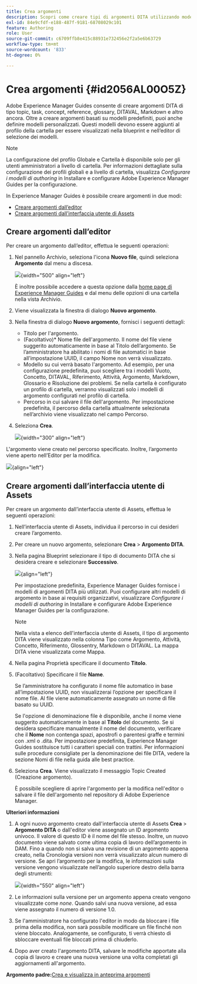```yaml
---
title: Crea argomenti
description: Scopri come creare tipi di argomenti DITA utilizzando modelli personalizzati in Adobe Experience Manager Guides.
exl-id: 84e9cfdf-e188-487f-9181-68708029c101
feature: Authoring
role: User
source-git-commit: c6709ffb8e415c88931e732456e2f2a5e6b63729
workflow-type: tm+mt
source-wordcount: '833'
ht-degree: 0%

---
```


# Crea argomenti {#id2056AL00O5Z}

Adobe Experience Manager Guides consente di creare argomenti DITA di tipo topic, task, concept, reference, glossary, DITAVAL, Markdown e altro ancora. Oltre a creare argomenti basati su modelli predefiniti, puoi anche definire modelli personalizzati. Questi modelli devono essere aggiunti al profilo della cartella per essere visualizzati nella blueprint e nell’editor di selezione dei modelli.

>[!NOTE]
>
> La configurazione del profilo Globale e Cartella è disponibile solo per gli utenti amministratori a livello di cartella. Per informazioni dettagliate sulla configurazione dei profili globali e a livello di cartella, visualizza *Configurare i modelli di authoring* in Installare e configurare Adobe Experience Manager Guides per la configurazione.


In Experience Manager Guides è possibile creare argomenti in due modi:

- [Creare argomenti dall’editor](#create-topics-from-the-editor)
- [Creare argomenti dall’interfaccia utente di Assets](#create-topics-from-the-assets-ui)

## Creare argomenti dall’editor

Per creare un argomento dall’editor, effettua le seguenti operazioni:

1. Nel pannello Archivio, seleziona l&#39;icona **Nuovo file**, quindi seleziona **Argomento** dal menu a discesa.

   ![](images/create-topic-option.png){width="500" align="left"}

   È inoltre possibile accedere a questa opzione dalla [home page di Experience Manager Guides](./intro-home-page.md) e dal menu delle opzioni di una cartella nella vista Archivio.

2. Viene visualizzata la finestra di dialogo **Nuovo argomento**.

3. Nella finestra di dialogo **Nuovo argomento**, fornisci i seguenti dettagli:
   - Titolo per l&#39;argomento.
   - \(Facoltativo\)* Nome file dell&#39;argomento. Il nome del file viene suggerito automaticamente in base al Titolo dell’argomento. Se l’amministratore ha abilitato i nomi di file automatici in base all’impostazione UUID, il campo Nome non verrà visualizzato.
   - Modello su cui verrà basato l&#39;argomento. Ad esempio, per una configurazione predefinita, puoi scegliere tra i modelli Vuoto, Concetto, DITAVAL, Riferimento, Attività, Argomento, Markdown, Glossario e Risoluzione dei problemi. Se nella cartella è configurato un profilo di cartella, verranno visualizzati solo i modelli di argomento configurati nel profilo di cartella.
   - Percorso in cui salvare il file dell&#39;argomento. Per impostazione predefinita, il percorso della cartella attualmente selezionata nell’archivio viene visualizzato nel campo Percorso.

4. Seleziona **Crea**.

   ![](images/create-topic-dialog-new.png){width="300" align="left"}

L&#39;argomento viene creato nel percorso specificato. Inoltre, l’argomento viene aperto nell’Editor per la modifica.

![](images/new-topic-editor.png){align="left"}

## Creare argomenti dall’interfaccia utente di Assets

Per creare un argomento dall’interfaccia utente di Assets, effettua le seguenti operazioni:

1. Nell’interfaccia utente di Assets, individua il percorso in cui desideri creare l’argomento.

1. Per creare un nuovo argomento, selezionare **Crea** \> **Argomento DITA**.

1. Nella pagina Blueprint selezionare il tipo di documento DITA che si desidera creare e selezionare **Successivo**.

   ![](images/create_dita_topic.png){align="left"}

   Per impostazione predefinita, Experience Manager Guides fornisce i modelli di argomenti DITA più utilizzati. Puoi configurare altri modelli di argomento in base ai requisiti organizzativi, visualizzare *Configurare i modelli di authoring* in Installare e configurare Adobe Experience Manager Guides per la configurazione.

   >[!NOTE]
   >
   > Nella vista a elenco dell&#39;interfaccia utente di Assets, il tipo di argomento DITA viene visualizzato nella colonna Tipo come Argomento, Attività, Concetto, Riferimento, Glossentry, Markdown o DITAVAL. La mappa DITA viene visualizzata come Mappa.

1. Nella pagina Proprietà specificare il documento **Titolo**.

1. \(Facoltativo\) Specificare il file **Name**.

   Se l’amministratore ha configurato il nome file automatico in base all’impostazione UUID, non visualizzerai l’opzione per specificare il nome file. Al file viene automaticamente assegnato un nome di file basato su UUID.

   Se l&#39;opzione di denominazione file è disponibile, anche il nome viene suggerito automaticamente in base al **Titolo** del documento. Se si desidera specificare manualmente il nome del documento, verificare che il **Nome** non contenga spazi, apostrofi o parentesi graffe e termini con .xml o .dita. Per impostazione predefinita, Experience Manager Guides sostituisce tutti i caratteri speciali con trattini. Per informazioni sulle procedure consigliate per la denominazione dei file DITA, vedere la sezione Nomi di file nella guida alle best practice.

1. Seleziona **Crea**. Viene visualizzato il messaggio Topic Created (Creazione argomento).

   È possibile scegliere di aprire l&#39;argomento per la modifica nell&#39;editor o salvare il file dell&#39;argomento nel repository di Adobe Experience Manager.

**Ulteriori informazioni**

1. A ogni nuovo argomento creato dall&#39;interfaccia utente di Assets **Crea** \> **Argomento DITA** o dall&#39;editor viene assegnato un ID argomento univoco. Il valore di questo ID è il nome del file stesso. Inoltre, un nuovo documento viene salvato come ultima copia di lavoro dell’argomento in DAM. Fino a quando non si salva una revisione di un argomento appena creato, nella Cronologia versioni non verrà visualizzato alcun numero di versione. Se apri l’argomento per la modifica, le informazioni sulla versione vengono visualizzate nell’angolo superiore destro della barra degli strumenti:

   ![](images/topic-version-none_cs.png){width="550" align="left"}

2. Le informazioni sulla versione per un argomento appena creato vengono visualizzate come *none*. Quando salvi una nuova versione, ad essa viene assegnato il numero di versione 1.0.

3. Se l&#39;amministratore ha configurato l&#39;editor in modo da bloccare i file prima della modifica, non sarà possibile modificare un file finché non viene bloccato. Analogamente, se configurato, ti verrà chiesto di sbloccare eventuali file bloccati prima di chiuderlo.

4. Dopo aver creato l&#39;argomento DITA, salvare le modifiche apportate alla copia di lavoro e creare una nuova versione una volta completati gli aggiornamenti all&#39;argomento.

**Argomento padre:**&#x200B;[ Crea e visualizza in anteprima argomenti](create-preview-topics.md)
